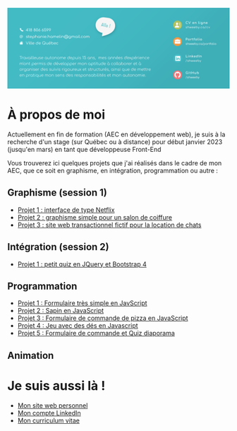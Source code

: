 ![alt text](./bandeau.png)

# À propos de moi 

Actuellement en fin de formation (AEC en développement web), je suis à la recherche d'un stage (sur Québec ou à distance) pour début janvier 2023 (jusqu'en mars) en tant que développeuse Front-End

Vous trouverez ici quelques projets que j'ai réalisés dans le cadre de mon AEC, que ce soit en graphisme, en intégration, programmation ou autre :

## Graphisme (session 1)

- [Projet 1 : interface de type Netflix](https://github.com/Shweeby/aec-sess1-graph-projet1)
- [Projet 2 : graphisme simple pour un salon de coiffure](https://github.com/Shweeby/aec-sess1-graph-projet2)
- [Projet 3 : site web transactionnel fictif pour la location de chats](https://github.com/Shweeby/aec-sess1-graph-projet3)

## Intégration (session 2)

- [Projet 1 : petit quiz en JQuery et Bootstrap 4](https://github.com/Shweeby/aec-sess2-integ-projet1)

## Programmation 

- [Projet 1 : Formulaire très simple en JavScript](https://github.com/Shweeby/aec-sess2-prog-projet1)
- [Projet 2 : Sapin en JavaScript](https://github.com/Shweeby/aec-sess2-prog-projet2)
- [Projet 3 : Formulaire de commande de pizza en JavaScript](https://github.com/Shweeby/aec-sess2-prog-projet3)
- [Projet 4 : Jeu avec des dés en Javascript](https://github.com/Shweeby/aec-sess2-prog-projet4)
- [Projet 5 : Formulaire de commande et Quiz diaporama](https://github.com/Shweeby/aec-sess2-prog-projet5)

## Animation 

# Je suis aussi là !  

- [Mon site web personnel](http://www.shweeby.ca)
- [Mon compte LinkedIn](https://www.linkedin.com/in/shweeby/)
- [Mon curriculum vitae](http://shweeby.ca/CV-Stephanie-Hamelin-2022.pdf)





